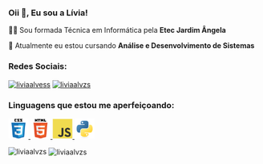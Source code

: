 ### Oii 👋, Eu sou a Lívia!

👨‍💻 Sou formada Técnica em Informática pela **Etec Jardim Ângela** 

💬 Atualmente eu estou cursando **Análise e Desenvolvimento de Sistemas**

<h3 align="left">Redes Sociais: </h3>
<p align="left">
<a href="https://linkedin.com/in/liviaalvess" target="blank"><img align="center" src="https://raw.githubusercontent.com/rahuldkjain/github-profile-readme-generator/master/src/images/icons/Social/linked-in-alt.svg" alt="liviaalvess" height="30" width="40" /></a>
<a href="https://instagram.com/liviaalvzs" target="blank"><img align="center" src="https://raw.githubusercontent.com/rahuldkjain/github-profile-readme-generator/master/src/images/icons/Social/instagram.svg" alt="liviaalvzs" height="30" width="40" /></a>
</p>

<h3 align="left">Linguagens que estou me aperfeiçoando: </h3>
<p align="left"> <a href="https://www.w3schools.com/css/" target="_blank"> <img src="https://raw.githubusercontent.com/devicons/devicon/master/icons/css3/css3-original-wordmark.svg" alt="css3" width="40" height="40"/> </a> <a href="https://www.w3.org/html/" target="_blank"> <img src="https://raw.githubusercontent.com/devicons/devicon/master/icons/html5/html5-original-wordmark.svg" alt="html5" width="40" height="40"/> </a> <a href="https://developer.mozilla.org/en-US/docs/Web/JavaScript" target="_blank"> <img src="https://raw.githubusercontent.com/devicons/devicon/master/icons/javascript/javascript-original.svg" alt="javascript" width="40" height="40"/> </a> <a href="https://www.python.org" target="_blank"> <img src="https://raw.githubusercontent.com/devicons/devicon/master/icons/python/python-original.svg" alt="python" width="40" height="40"/> </a> </p>


<p><img align="left" src="https://github-readme-stats.vercel.app/api/top-langs?username=liviaalvzs&show_icons=true&locale=en&layout=compact" alt="liviaalvzs" /></p>

<p>&nbsp;<img align="center" src="https://github-readme-stats.vercel.app/api?username=liviaalvzs&show_icons=true&locale=en" alt="liviaalvzs" /></p>

